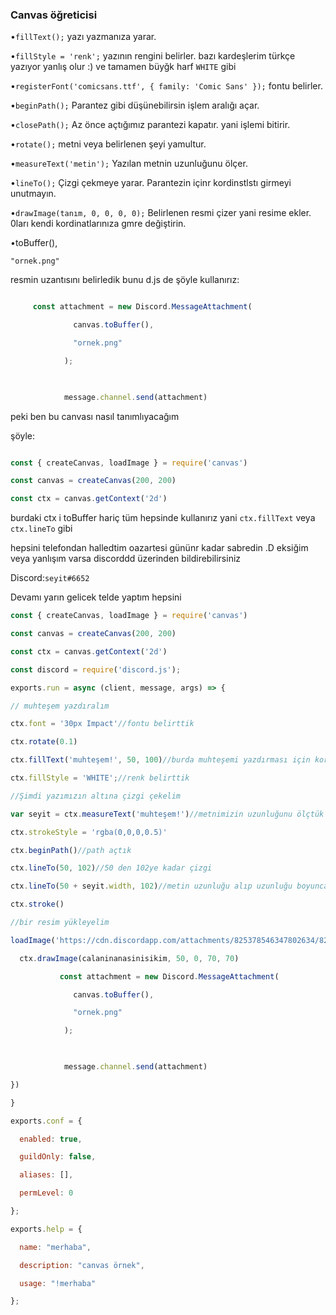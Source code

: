 
### Canvas öğreticisi

•```fillText();``` yazı yazmanıza yarar.

•```fillStyle = 'renk';``` yazının rengini belirler. bazı kardeşlerim türkçe yazıyor yanlış olur :) ve tamamen büyğk harf `WHITE` gibi

•```registerFont('comicsans.ttf', { family: 'Comic Sans' });``` fontu belirler.

•```beginPath();``` Parantez gibi düşünebilirsin işlem aralığı açar.

•```closePath();``` Az önce açtığımız parantezi kapatır. yani işlemi bitirir.

•```rotate();``` metni veya belirlenen şeyi yamultur.

•```measureText('metin');``` Yazılan metnin uzunluğunu ölçer.

•```lineTo();``` Çizgi çekmeye yarar. Parantezin içinr kordinstlstı girmeyi unutmayın.

•```drawImage(tanım, 0, 0, 0, 0);```  Belirlenen resmi çizer yani resime ekler. 0ları kendi kordinatlarınıza gmre değiştirin.

•toBuffer(),

    "ornek.png"

    

resmin uzantısını belirledik bunu d.js de şöyle kullanırız:

```js

     const attachment = new Discord.MessageAttachment(

              canvas.toBuffer(),

              "ornek.png"

            );

            

            message.channel.send(attachment)

```

peki ben bu canvası nasıl tanımlıyacağım

şöyle:

```js

const { createCanvas, loadImage } = require('canvas')

const canvas = createCanvas(200, 200)

const ctx = canvas.getContext('2d')

```

burdaki ctx i toBuffer hariç tüm hepsinde kullanırız yani ```ctx.fillText``` veya ```ctx.lineTo``` gibi 

hepsini telefondan halledtim oazartesi gününr kadar sabredin .D eksiğim veya yanlışım varsa discorddd üzerinden bildirebilirsiniz

Discord:```seyit#6652```

Devamı yarın gelicek telde yaptım hepsini 
```js
const { createCanvas, loadImage } = require('canvas')

const canvas = createCanvas(200, 200)

const ctx = canvas.getContext('2d')

const discord = require('discord.js');

exports.run = async (client, message, args) => {

// muhteşem yazdıralım

ctx.font = '30px Impact'//fontu belirttik

ctx.rotate(0.1)

ctx.fillText('muhteşem!', 50, 100)//burda muhteşemi yazdırması için kordinatları belirttik photshop vs kullanarak dsha basit bir şekilde kordinst belirtebilirsiniz.

ctx.fillStyle = 'WHITE';//renk belirttik

//Şimdi yazımızın altına çizgi çekelim

var seyit = ctx.measureText('muhteşem!')//metnimizin uzunluğunu ölçtük

ctx.strokeStyle = 'rgba(0,0,0,0.5)'

ctx.beginPath()//path açtık

ctx.lineTo(50, 102)//50 den 102ye kadar çizgi 

ctx.lineTo(50 + seyit.width, 102)//metin uzunluğu alıp uzunluğu boyunca çizgi çektik 

ctx.stroke()

//bir resim yükleyelim

loadImage('https://cdn.discordapp.com/attachments/825378546347802634/827925630632460338/hand-painted-watercolor-background-with-sky-clouds-shape_24972-1095.jpg').then((calaninanasinisikim) => {//şu kısımda resim yazsakda olurdu çalan piçler var kusurbakmayın

  ctx.drawImage(calaninanasinisikim, 50, 0, 70, 70)

           const attachment = new Discord.MessageAttachment(

              canvas.toBuffer(),

              "ornek.png"

            );

            

            message.channel.send(attachment)

})

}

exports.conf = {

  enabled: true,

  guildOnly: false,

  aliases: [],

  permLevel: 0

};

exports.help = {

  name: "merhaba",

  description: "canvas örnek",

  usage: "!merhaba"

};
```

 

